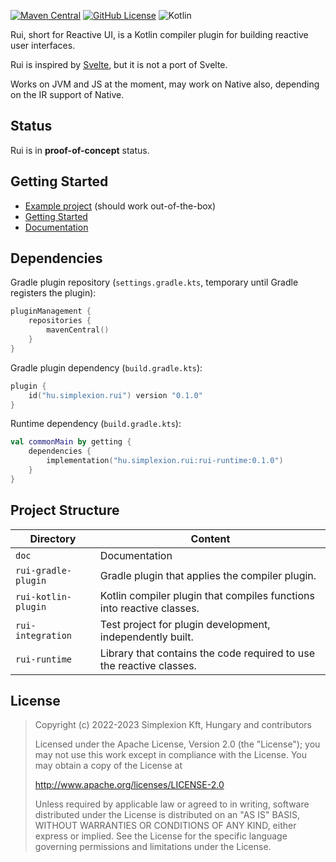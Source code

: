 [![Maven Central](https://img.shields.io/maven-central/v/hu.simplexion.rui/rui-runtime)](https://mvnrepository.com/artifact/hu.simplexion.rui/rui-runtime)
[![GitHub License](https://img.shields.io/badge/license-Apache%20License%202.0-blue.svg?style=flat)](http://www.apache.org/licenses/LICENSE-2.0)
![Kotlin](https://img.shields.io/github/languages/top/spxbhuhb/rui)

Rui, short for Reactive UI, is a Kotlin compiler plugin for building reactive user interfaces.

Rui is inspired by [Svelte](https://svelte.io), but it is not a port of Svelte.

Works on JVM and JS at the moment, may work on Native also, depending on the IR support of Native.

## Status

Rui is in **proof-of-concept** status.

## Getting Started

* [Example project](https://github.com/spxbhuhb/rui-example) (should work out-of-the-box)
* [Getting Started](doc/GettingStarted.md)
* [Documentation](doc/README.md)

## Dependencies

Gradle plugin repository (`settings.gradle.kts`, temporary until Gradle registers the plugin):

```kotlin
pluginManagement {
    repositories {
        mavenCentral()
    }
}
```

Gradle plugin dependency (`build.gradle.kts`):

```kotlin
plugin {
    id("hu.simplexion.rui") version "0.1.0"
}
```

Runtime dependency (`build.gradle.kts`):

```kotlin
val commonMain by getting {
    dependencies {
        implementation("hu.simplexion.rui:rui-runtime:0.1.0")
    }
}
```

## Project Structure

| Directory           | Content                                                               |
|---------------------|-----------------------------------------------------------------------|
| `doc`               | Documentation                                                         |
| `rui-gradle-plugin` | Gradle plugin that applies the compiler plugin.                       |
| `rui-kotlin-plugin` | Kotlin compiler plugin that compiles functions into reactive classes. |
| `rui-integration`   | Test project for plugin development, independently built.             |
| `rui-runtime`       | Library that contains the code required to use the reactive classes.  |

## License

> Copyright (c) 2022-2023 Simplexion Kft, Hungary and contributors
>
> Licensed under the Apache License, Version 2.0 (the "License");
> you may not use this work except in compliance with the License.
> You may obtain a copy of the License at
>
>    http://www.apache.org/licenses/LICENSE-2.0
>
> Unless required by applicable law or agreed to in writing, software
> distributed under the License is distributed on an "AS IS" BASIS,
> WITHOUT WARRANTIES OR CONDITIONS OF ANY KIND, either express or implied.
> See the License for the specific language governing permissions and
> limitations under the License.